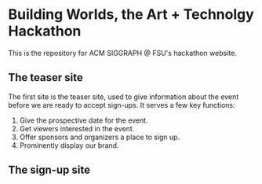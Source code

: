 # Building Worlds, the Art + Technolgy Hackathon

This is the repository for ACM SIGGRAPH @ FSU's hackathon website.

## The teaser site

The first site is the teaser site, used to give information about the event before we are ready to accept sign-ups. It serves a few key functions:

1. Give the prospective date for the event.
2. Get viewers interested in the event.
3. Offer sponsors and organizers a place to sign up.
4. Prominently display our brand.

## The sign-up site
